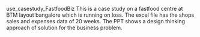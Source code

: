 use_casestudy_FastfoodBiz
This is a case study on a fastfood centre at BTM layout bangalore which is running on loss. The excel file has the shops sales and expenses data of 20 weeks. The PPT shows a design thinking approach of solution for the business problem.
